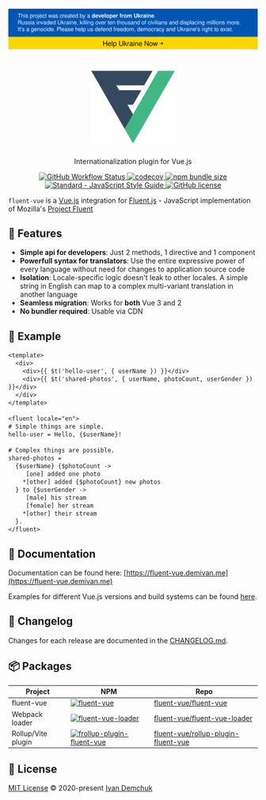 [![SWUbanner](https://raw.githubusercontent.com/vshymanskyy/StandWithUkraine/main/banner-direct-single.svg)](https://vshymanskyy.github.io/StandWithUkraine)

<h1 align="center">
  <img src="https://raw.githubusercontent.com/fluent-vue/docs/HEAD/src/public/assets/logo.svg" alt="fluent-vue logo" height="150" />
</h1>

<p align="center">
  Internationalization plugin for Vue.js
</p>

<p align="center">
  <a href="https://github.com/Demivan/fluent-vue/actions">
    <img src="https://img.shields.io/github/workflow/status/demivan/fluent-vue/Test" alt="GitHub Workflow Status">
  </a>
  <a href="https://codecov.io/gh/Demivan/fluent-vue">
    <img src="https://codecov.io/gh/Demivan/fluent-vue/branch/main/graph/badge.svg?token=0JSSE94EGJ" alt="codecov">
  </a>
  <a href="https://bundlephobia.com/result?p=fluent-vue">
    <img src="https://img.shields.io/bundlephobia/min/fluent-vue" alt="npm bundle size">
  </a>
  <a href="https://standardjs.com">
    <img src="https://img.shields.io/badge/code_style-standard-brightgreen.svg" alt="Standard - JavaScript Style Guide">
  </a>
  <a href="https://github.com/Demivan/fluent-vue/blob/main/LICENSE">
    <img src="https://img.shields.io/github/license/demivan/fluent-vue" alt="GitHub license">
  </a>
</p>

`fluent-vue` is a [Vue.js](https://vuejs.org) integration for [Fluent.js](https://github.com/projectfluent/fluent.js) - JavaScript implementation of Mozilla's [Project Fluent](https://projectfluent.org)

## 🚀 Features

- **Simple api for developers**: Just 2 methods, 1 directive and 1 component
- **Powerfull syntax for translators**: Use the entire expressive power of every language without need for changes to application source code
- **Isolation**: Locale-specific logic doesn't leak to other locales. A simple string in English can map to a complex multi-variant translation in another language
- **Seamless migration**: Works for **both** Vue 3 and 2
- **No bundler required**: Usable via CDN

## 🎉 Example

```vue
<template>
  <div>
    <div>{{ $t('hello-user', { userName }) }}</div>
    <div>{{ $t('shared-photos', { userName, photoCount, userGender }) }}</div>
  </div>
</template>

<fluent locale="en">
# Simple things are simple.
hello-user = Hello, {$userName}!

# Complex things are possible.
shared-photos =
  {$userName} {$photoCount ->
     [one] added one photo
    *[other] added {$photoCount} new photos
  } to {$userGender ->
     [male] his stream
     [female] her stream
    *[other] their stream
  }.
</fluent>
```

## 📖 Documentation

Documentation can be found here: [https://fluent-vue.demivan.me](https://fluent-vue.demivan.me)

Examples for different Vue.js versions and build systems can be found [here](https://github.com/fluent-vue/examples).

## 📜 Changelog

Changes for each release are documented in the [CHANGELOG.md](https://github.com/demivan/fluent-vue/blob/main/CHANGELOG.md).

## 📦 Packages

| Project | NPM | Repo |
| ------- | --- | ---- |
| fluent-vue | [![fluent-vue](https://img.shields.io/npm/v/fluent-vue.svg)](https://www.npmjs.com/package/fluent-vue) | [fluent-vue/fluent-vue](https://github.com/fluent-vue/fluent-vue)
| Webpack loader | [![fluent-vue-loader](https://img.shields.io/npm/v/fluent-vue-loader.svg)](https://www.npmjs.com/package/fluent-vue-loader) | [fluent-vue/fluent-vue-loader](https://github.com/fluent-vue/fluent-vue-loader)
| Rollup/Vite plugin | [![frollup-plugin-fluent-vue](https://img.shields.io/npm/v/rollup-plugin-fluent-vue.svg)](https://www.npmjs.com/package/rollup-plugin-fluent-vue) | [fluent-vue/rollup-plugin-fluent-vue](https://github.com/fluent-vue/rollup-plugin-fluent-vue)

## 📄 License

[MIT License](https://github.com/demivan/fluent-vue/blob/main/LICENSE) © 2020-present [Ivan Demchuk](https://github.com/demivan)
